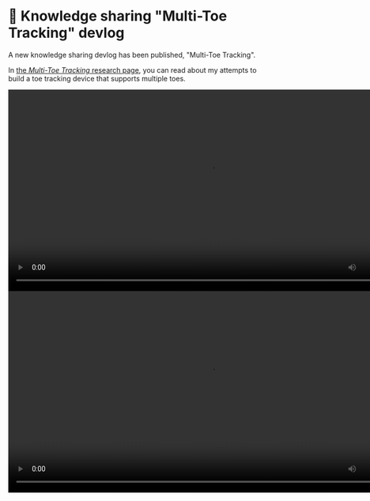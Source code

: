 ﻿# 🧪 Knowledge sharing "Multi-Toe Tracking" devlog

A new knowledge sharing devlog has been published, "Multi-Toe Tracking".

In [the *Multi-Toe Tracking* research page](/docs/research/toe-tracking), you can read about my attempts to build a toe tracking device that supports multiple toes.

<video controls width="816">
    <source src={require('/docs/research/toe-tracking/img/toetracking-tundra-f.mp4').default}/>
</video>
<video controls width="816">
    <source src={require('/docs/research/toe-tracking/img/lime-toetracking-f.mp4').default}/>
</video>